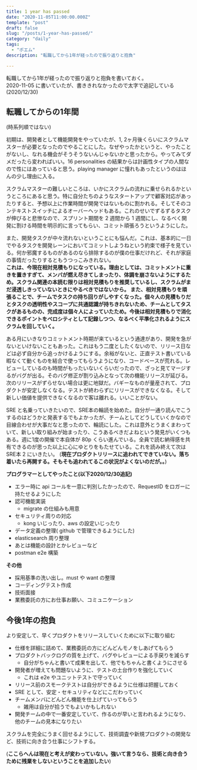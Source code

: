 ```yaml
---
title: 1 year has passed
date: "2020-11-05T11:00:00.000Z"
template: "post"
draft: false
slug: "/posts/1-year-has-passed/"
category: "daily"
tags:
  - "ポエム"
description: "転職してから1年が経ったので振り返りと抱負"

---
```


転職してから1年が経ったので振り返りと抱負を書いておく。  
2020-11-05 に書いていたが、書ききれなかったので太字で追記している(2020/12/30)


## 転職してからの1年間

(時系列順ではない)

初期は、開発者として機能開発をやっていたが、1, 2ヶ月後くらいにスクラムマスターが必要となったのでやることにした。なぜやったかというと、やったことがないし、なれる機会がそうそうないんじゃないかと思ったから。やってみてダメだったら変わればいい。16 personalities の結果からは計画性タイプの人間なので性にはあっていると思う。playing manager に憧れもあったというのはほんの少し理由に入る。

スクラムマスターの難しいところは、いかにスクラムの流れに乗せられるかというところにあると思う。特に自分たちのようなスタートアップで顧客対応があったりすると、予想以上に作業時間が開発ではないものに割かれる。そしてそのコンテキストスイッチによるオーバーヘッドもある。これのせいでずるずるタスクが伸びると悲惨なので、スプリント期間を 2 週間から 1 週間にし、なるべく開発に割ける時間を明示的に言ってもらい、コミット頑張ろうというようにした。
 
また、開発タスクが中々流れないということにも悩んだ。これは、基本的に一日でやるタスクを開発レーンにおいてコミットしようねという約束で様子を見ている。何か邪魔するものがあるのなら排除するのが僕の仕事だけれど、それが家庭の事情だったりするともうつっこみきれない。  
**これは、今現在相対見積もりになっている。理由としては、コミットメントに重きを置きすぎて、メンバが燃え尽きてしまったり、体調を崩さないようにするため。スクラム関連の本読む限りは相対見積もりを推奨しているし、スクラムがまだ浸透しきっていないときにやるべきではないから。
また、相対見積もりを頑張ることで、チームでタスクの持ち回りがしやすくなった。個々人の見積もりだとタスクの透明性やスコープに共通認識が持ちきれないため、チームとしてタスクがあるものの、完成度は個々人によっていたため。今後は相対見積もりで消化できるポイントをベロシティとして記録しつつ、なるべく平準化されるようにスクラムを回していく。**

ある月にいきなりコミットメント時期が来ているという通達があり、開発を急がないといけないこともあった。これはもう二度としたくないので、リリース日などは必ず自分から追っかけるようにする。余裕がないと、正直テスト書いている暇なくて動くものを結合で使ってもらうようになり、コードベースが荒れる。レビューしているのも時間がもったいないくらいだったので、ざっと見てマージするがバグが出る。そのバグ修正が割り込みとなって次の機能リリースが延びる。次のリリースがずらせない場合は更に地獄だ。バギーなものが量産されて、プロダクトが安定しなくなる。テストが終わらずにリリースができなくなる。そして新しい価値を提供できなくなるので客は離れる。いいことがない。

SRE と名乗っていきたいので、SRE本の輪読を始めた。自分が一通り読んでこうするのはどうかと発表するでもよかったが、チームとしてどうしていくかなので目線合わせが大事だなと思ったので、輪読にした。これは意外とうまくまわっていて、新しい取り組みが始まったり、こうあるべきだよねという発見がいくつもある。週に1度の開催で本自体が 80p くらい進んでいる。全員で読む納得感を共有できるのが思った以上に心にゆとりをもたせている。これを読み終えて次はSRE本 2 にいきたい。
(**現在プロダクトリリースに追われてできていない。落ち着いたら再開する。そもそも追われてるこの状況がよくないのだが。。**)

**プログラマーとしてやったこと(以下2020/12/30追記)**

- エラー時に api コールを一意に判別したかったので、RequestID をロガーに持たせるようにした
- 認可機能実装
  - migrate の仕組みも用意
- セキュリティ周りの対応
  - kong いじったり、aws の設定いじったり
- データ定義の整理( github で管理できるようにした)
- elasticsearch 周り整理
- あとは機能の設計とかレビューなど
- postman e2e 構築

**その他**

- 採用基準の洗い出し。must や want の整理
- コーディングテスト作成
- 技術面接
- 業務委託の方にお仕事お願い、コミュニケーション

## 今後1年の抱負

より安定して、早くプロダクトをリリースしていくために以下に取り組む

- 仕様を詳細に詰めて、業務委託の方にどんどんモノをしあげてもらう
- プロダクトバックログの質を上げて、バグやレビューによる手戻りを減らす
  - 自分がちゃんと書いて成果を出して、他でもちゃんと書くようにさせる
- 開発者が増えても問題ないように、テストの土台作りを強化していく
  - これは e2e やユニットテストで守っていく
- リリース前のスモークテストは自分ができるように仕様は把握しておく
- SRE として、安定・セキュリティなどにこだわっていく
- チームメンバにどんどん機能を仕上げていってもらう
  - 雑用は自分が拾うでもよいかもしれない
- 開発チームの中で一番安定していて、作るのが早いと言われるようになり、他のチームの見本になりたい


スクラムを完全にうまく回せるようにして、技術調査や新規プロダクトの開発など、技術に向き合う仕事にシフトする。

(**ここらへんは現在と考えが変わっていない。強いて言うなら、技術と向き合うために残業をしないということを追加したい**)